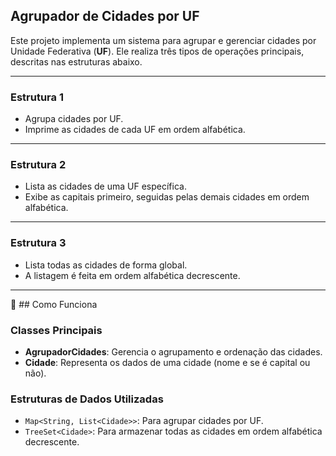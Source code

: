 ## Agrupador de Cidades por UF

Este projeto implementa um sistema para agrupar e gerenciar cidades por Unidade Federativa (**UF**). Ele realiza três tipos de operações principais, descritas nas estruturas abaixo.

---

### Estrutura 1
- Agrupa cidades por UF.
- Imprime as cidades de cada UF em ordem alfabética.

---

### Estrutura 2
- Lista as cidades de uma UF específica.
- Exibe as capitais primeiro, seguidas pelas demais cidades em ordem alfabética.

---

### Estrutura 3
- Lista todas as cidades de forma global.
- A listagem é feita em ordem alfabética decrescente.

---

🔧 ## Como Funciona

### Classes Principais
- **AgrupadorCidades**: Gerencia o agrupamento e ordenação das cidades.
- **Cidade**: Representa os dados de uma cidade (nome e se é capital ou não).

### Estruturas de Dados Utilizadas
- `Map<String, List<Cidade>>`: Para agrupar cidades por UF.
- `TreeSet<Cidade>`: Para armazenar todas as cidades em ordem alfabética decrescente.
